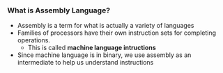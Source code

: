 ### What is Assembly Language?
- Assembly is a term for what is actually a variety of languages
- Families of processors have their own instruction sets for completing operations.
	- This is called **machine language intructions**
- Since machine language is in binary, we use assembly as an intermediate to help us understand instructions
